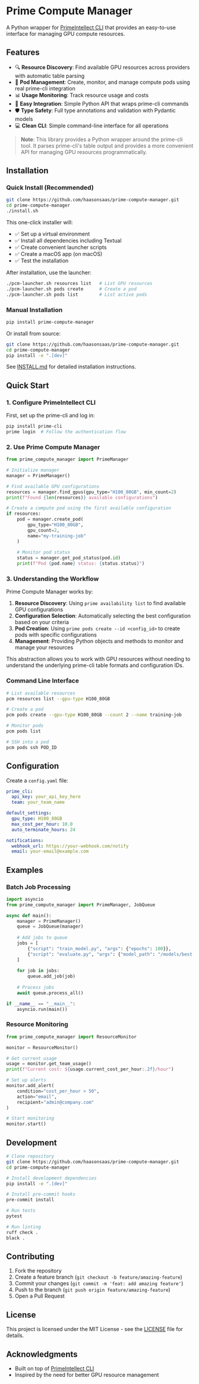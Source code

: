 # Prime Compute Manager

A Python wrapper for [PrimeIntellect CLI](https://github.com/PrimeIntellect-ai/prime-cli) that provides an easy-to-use interface for managing GPU compute resources.

## Features

- 🔍 **Resource Discovery**: Find available GPU resources across providers with automatic table parsing
- 🚀 **Pod Management**: Create, monitor, and manage compute pods using real prime-cli integration
- 📊 **Usage Monitoring**: Track resource usage and costs  
- 🔧 **Easy Integration**: Simple Python API that wraps prime-cli commands
- 🛡️ **Type Safety**: Full type annotations and validation with Pydantic models
- 💻 **Clean CLI**: Simple command-line interface for all operations

> **Note**: This library provides a Python wrapper around the prime-cli tool. It parses prime-cli's table output and provides a more convenient API for managing GPU resources programmatically.

## Installation

### Quick Install (Recommended)

```bash
git clone https://github.com/haasonsaas/prime-compute-manager.git
cd prime-compute-manager
./install.sh
```

This one-click installer will:
- ✅ Set up a virtual environment
- ✅ Install all dependencies including Textual
- ✅ Create convenient launcher scripts
- ✅ Create a macOS app (on macOS)
- ✅ Test the installation

After installation, use the launcher:
```bash
./pcm-launcher.sh resources list   # List GPU resources
./pcm-launcher.sh pods create      # Create a pod
./pcm-launcher.sh pods list        # List active pods
```

### Manual Installation

```bash
pip install prime-compute-manager
```

Or install from source:

```bash
git clone https://github.com/haasonsaas/prime-compute-manager.git
cd prime-compute-manager
pip install -e ".[dev]"
```

See [INSTALL.md](INSTALL.md) for detailed installation instructions.

## Quick Start

### 1. Configure PrimeIntellect CLI

First, set up the prime-cli and log in:

```bash
pip install prime-cli
prime login  # Follow the authentication flow
```

### 2. Use Prime Compute Manager

```python
from prime_compute_manager import PrimeManager

# Initialize manager
manager = PrimeManager()

# Find available GPU configurations
resources = manager.find_gpus(gpu_type="H100_80GB", min_count=2)
print(f"Found {len(resources)} available configurations")

# Create a compute pod using the first available configuration
if resources:
    pod = manager.create_pod(
        gpu_type="H100_80GB",
        gpu_count=2,
        name="my-training-job"
    )
    
    # Monitor pod status
    status = manager.get_pod_status(pod.id)
    print(f"Pod {pod.name} status: {status.status}")
```

### 3. Understanding the Workflow

Prime Compute Manager works by:

1. **Resource Discovery**: Using `prime availability list` to find available GPU configurations
2. **Configuration Selection**: Automatically selecting the best configuration based on your criteria
3. **Pod Creation**: Using `prime pods create --id <config_id>` to create pods with specific configurations
4. **Management**: Providing Python objects and methods to monitor and manage your resources

This abstraction allows you to work with GPU resources without needing to understand the underlying prime-cli table formats and configuration IDs.

### Command Line Interface

```bash
# List available resources
pcm resources list --gpu-type H100_80GB

# Create a pod
pcm pods create --gpu-type H100_80GB --count 2 --name training-job

# Monitor pods
pcm pods list

# SSH into a pod
pcm pods ssh POD_ID

```


## Configuration

Create a `config.yaml` file:

```yaml
prime_cli:
  api_key: your_api_key_here
  team: your_team_name

default_settings:
  gpu_type: H100_80GB
  max_cost_per_hour: 10.0
  auto_terminate_hours: 24

notifications:
  webhook_url: https://your-webhook.com/notify
  email: your-email@example.com
```

## Examples

### Batch Job Processing

```python
import asyncio
from prime_compute_manager import PrimeManager, JobQueue

async def main():
    manager = PrimeManager()
    queue = JobQueue(manager)
    
    # Add jobs to queue
    jobs = [
        {"script": "train_model.py", "args": {"epochs": 100}},
        {"script": "evaluate.py", "args": {"model_path": "/models/best.pt"}},
    ]
    
    for job in jobs:
        queue.add_job(job)
    
    # Process jobs
    await queue.process_all()

if __name__ == "__main__":
    asyncio.run(main())
```

### Resource Monitoring

```python
from prime_compute_manager import ResourceMonitor

monitor = ResourceMonitor()

# Get current usage
usage = monitor.get_team_usage()
print(f"Current cost: ${usage.current_cost_per_hour:.2f}/hour")

# Set up alerts
monitor.add_alert(
    condition="cost_per_hour > 50",
    action="email",
    recipient="admin@company.com"
)

# Start monitoring
monitor.start()
```

## Development

```bash
# Clone repository
git clone https://github.com/haasonsaas/prime-compute-manager.git
cd prime-compute-manager

# Install development dependencies
pip install -e ".[dev]"

# Install pre-commit hooks
pre-commit install

# Run tests
pytest

# Run linting
ruff check .
black .
```

## Contributing

1. Fork the repository
2. Create a feature branch (`git checkout -b feature/amazing-feature`)
3. Commit your changes (`git commit -m 'feat: add amazing feature'`)
4. Push to the branch (`git push origin feature/amazing-feature`)
5. Open a Pull Request

## License

This project is licensed under the MIT License - see the [LICENSE](LICENSE) file for details.

## Acknowledgments

- Built on top of [PrimeIntellect CLI](https://github.com/PrimeIntellect-ai/prime-cli)
- Inspired by the need for better GPU resource management
